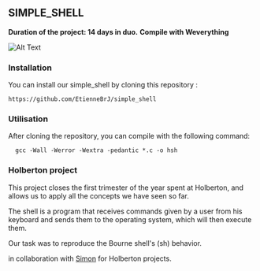 ## SIMPLE_SHELL

**Duration of the project: 14 days in duo.**
**Compile with Weverything**

![Alt Text](https://media.giphy.com/media/NNvtDRZNqvPnBYtte1/giphy.gif)

### Installation

You can install our simple_shell by cloning this repository :

    https://github.com/EtienneBrJ/simple_shell

### Utilisation

After cloning the repository, you can compile with the following command:

      gcc -Wall -Werror -Wextra -pedantic *.c -o hsh

### Holberton project

This project closes the first trimester of the year spent at Holberton, and allows us to apply all the concepts we have seen so far.

The shell is a program that receives commands given by a user from his keyboard and sends them to the operating system, which will then execute them.

Our task was to reproduce the Bourne shell's (sh) behavior.

in collaboration with [Simon](https://github.com/SimonBr017 "GitHub") for Holberton projects.
